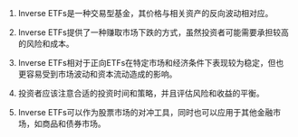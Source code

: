

1. Inverse ETFs是一种交易型基金，其价格与相关资产的反向波动相对应。

2. Inverse ETFs提供了一种赚取市场下跌的方式，虽然投资者可能需要承担较高的风险和成本。

3. Inverse ETFs相对于正向ETFs在特定市场和经济条件下表现较为稳定，但也更容易受到市场波动和资本流动造成的影响。

4. 投资者应该注意合适的投资时间和策略，并且评估风险和收益的平衡。

5. Inverse ETFs可以作为股票市场的对冲工具，同时也可以应用于其他金融市场，如商品和债券市场。